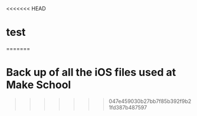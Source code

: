 <<<<<<< HEAD
# test
=======
# Back up of all the iOS files used at Make School
>>>>>>> 047e459030b27bb7f85b392f9b21fd387b487597

